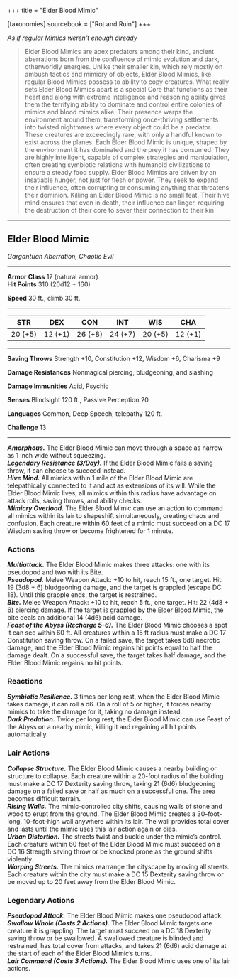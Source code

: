 +++
title = "Elder Blood Mimic"

[taxonomies]
sourcebook = ["Rot and Ruin"]
+++

_As if regular Mimics weren't enough already_

> Elder Blood Mimics are apex predators among their kind, ancient aberrations born from the confluence of mimic evolution and dark, otherworldly energies. Unlike their smaller kin, which rely mostly on ambush tactics and mimicry of objects, Elder Blood Mimics, like regular Blood Mimics possess to ability to copy creatures. What really sets Elder Blood Mimics apart is a special Core that functions as their heart and along with extreme intelligence and reasoning ability gives them the terrifying ability to dominate and control entire colonies of mimics and blood mimics alike. Their presence warps the environment around them, transforming once-thriving settlements into twisted nightmares where every object could be a predator.
> These creatures are exceedingly rare, with only a handful known to exist across the planes. Each Elder Blood Mimic is unique, shaped by the environment it has dominated and the prey it has consumed. They are highly intelligent, capable of complex strategies and manipulation, often creating symbiotic relations with humanoid civilizations to ensure a steady food supply.
> Elder Blood Mimics are driven by an insatiable hunger, not just for flesh or power. They seek to expand their influence, often corrupting or consuming anything that threatens their dominion. Killing an Elder Blood Mimic is no small feat. Their hive mind ensures that even in death, their influence can linger, requiring the destruction of their core to sever their connection to their kin

<div class="statblock">

___
## Elder Blood Mimic
*Gargantuan Aberration, Chaotic Evil*

___
**Armor Class** 17 (natural armor)  
**Hit Points** 310 (20d12 + 160)  

**Speed** 30 ft., climb 30 ft.  

___
|STR|DEX|CON|INT|WIS|CHA|
|:---:|:---:|:---:|:---:|:---:|:---:|
|20 (+5)|12 (+1)|26 (+8)|24 (+7)|20 (+5)|12 (+1)|
___
**Saving Throws** Strength +10, Constitution +12, Wisdom +6, Charisma +9 

**Damage Resistances** Nonmagical piercing, bludgeoning, and slashing  

**Damage Immunities** Acid, Psychic  

**Senses** Blindsight 120 ft., Passive Perception 20  

**Languages** Common, Deep Speech, telepathy 120 ft.  


<div class=proficiency-bonus>

**Challenge** 13

</div>

___
***Amorphous.*** The Elder Blood Mimic can move through a space as narrow as 1 inch wide without squeezing.  
***Legendary Resistance (3/Day).*** If the Elder Blood Mimic fails a saving throw, it can choose to succeed instead.  
***Hive Mind.*** All mimics within 1 mile of the Elder Blood Mimic are telepathically connected to it and act as extensions of its will. While the Elder Blood Mimic lives, all mimics within this radius have advantage on attack rolls, saving throws, and ability checks.  
***Mimicry Overload.*** The Elder Blood Mimic can use an action to command all mimics within its lair to shapeshift simultaneously, creating chaos and confusion. Each creature within 60 feet of a mimic must succeed on a DC 17 Wisdom saving throw or become frightened for 1 minute.  

### Actions
***Multiattack.*** The Elder Blood Mimic makes three attacks: one with its pseudopod and two with its Bite.  
***Pseudopod.*** Melee Weapon Attack: +10 to hit, reach 15 ft., one target. Hit: 19 (3d8 + 6) bludgeoning damage, and the target is grappled (escape DC 18). Until this grapple ends, the target is restrained.  
***Bite.*** Melee Weapon Attack: +10 to hit, reach 5 ft., one target. Hit: 22 (4d8 + 6) piercing damage. If the target is grappled by the Elder Blood Mimic, the bite deals an additional 14 (4d6) acid damage.  
***Feast of the Abyss (Recharge 5-6).*** The Elder Blood Mimic chooses a spot it can see within 60 ft. All creatures within a 15 ft radius must make a DC 17 Constitution saving throw. On a failed save, the target takes 6d8 necrotic damage, and the Elder Blood Mimic regains hit points equal to half the damage dealt. On a successful save, the target takes half damage, and the Elder Blood Mimic regains no hit points.  

### Reactions
***Symbiotic Resilience.*** 3 times per long rest, when the Elder Blood Mimic takes damage, it can roll a d6. On a roll of 5 or higher, it forces nearby mimics to take the damage for it, taking no damage instead.  
***Dark Predation.*** Twice per long rest, the Elder Blood Mimic can use Feast of the Abyss on a nearby mimic, killing it and regaining all hit points automatically.  

### Lair Actions
***Collapse Structure.*** The Elder Blood Mimic causes a nearby building or structure to collapse. Each creature within a 20-foot radius of the building must make a DC 17 Dexterity saving throw, taking 21 (6d6) bludgeoning damage on a failed save or half as much on a successful one. The area becomes difficult terrain.  
***Rising Walls.*** The mimic-controlled city shifts, causing walls of stone and wood to erupt from the ground. The Elder Blood Mimic creates a 30-foot-long, 10-foot-high wall anywhere within its lair. The wall provides total cover and lasts until the mimic uses this lair action again or dies.  
***Urban Distortion.*** The streets twist and buckle under the mimic’s control. Each creature within 60 feet of the Elder Blood Mimic must succeed on a DC 16 Strength saving throw or be knocked prone as the ground shifts violently.  
***Warping Streets.*** The mimics rearrange the cityscape by moving all streets. Each creature within the city must make a DC 15 Dexterity saving throw or be moved up to 20 feet away from the Elder Blood Mimic.  

### Legendary Actions
***Pseudopod Attack.*** The Elder Blood Mimic makes one pseudopod attack.  
***Swallow Whole (Costs 2 Actions).*** The Elder Blood Mimic targets one creature it is grappling. The target must succeed on a DC 18 Dexterity saving throw or be swallowed. A swallowed creature is blinded and restrained, has total cover from attacks, and takes 21 (6d6) acid damage at the start of each of the Elder Blood Mimic’s turns.  
***Lair Command (Costs 3 Actions).*** The Elder Blood Mimic uses one of its lair actions.  

</div>